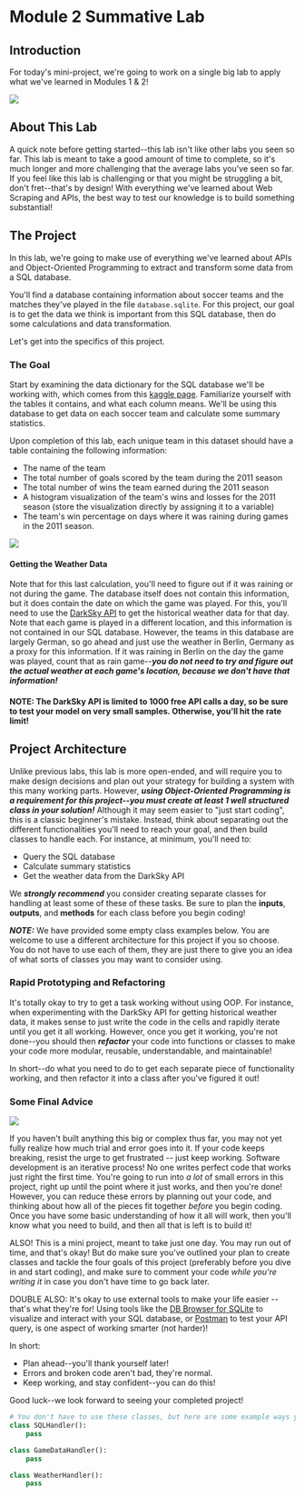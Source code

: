 
# Module 2 Summative Lab

## Introduction

For today's mini-project, we're going to work on a single big lab to apply what we've learned in Modules 1 & 2!

![](https://media.tenor.com/images/faa7904870d4661b3f077f1c49fbbb46/tenor.gif)

## About This Lab

A quick note before getting started--this lab isn't like other labs you seen so far. This lab is meant to take a good amount of time to complete, so it's much longer and more challenging that the average labs you've seen so far. If you feel like this lab is challenging or that you might be struggling a bit, don't fret--that's by design! With everything we've learned about Web Scraping and APIs, the best way to test our knowledge is to build something substantial! 

## The Project

In this lab, we're going to make use of everything we've learned about APIs and Object-Oriented Programming to extract and transform some data from a SQL database. 

You'll find a database containing information about soccer teams and the matches they've played in the file `database.sqlite`. For this project, our goal is to get the data we think is important from this SQL database, then do some calculations and data transformation. 

Let's get into the specifics of this project.

### The Goal

Start by examining the data dictionary for the SQL database we'll be working with, which comes from this [kaggle page](https://www.kaggle.com/laudanum/footballdelphi). Familiarize yourself with the tables it contains, and what each column means. We'll be using this database to get data on each soccer team and calculate some summary statistics. 

Upon completion of this lab, each unique team in this dataset should have a table containing the following information:

* The name of the team
* The total number of goals scored by the team during the 2011 season
* The total number of wins the team earned during the 2011 season
* A histogram visualization of the team's wins and losses for the 2011 season (store the visualization directly by assigning it to a variable)
* The team's win percentage on days where it was raining during games in the 2011 season. 

![](https://media.giphy.com/media/4TkcwHdT1LSLw2rrEN/giphy.gif)

#### Getting the Weather Data

Note that for this last calculation, you'll need to figure out if it was raining or not during the game. The database itself does not contain this information, but it does contain the date on which the game was played. For this, you'll need to use the [DarkSky API](https://darksky.net/dev) to get the historical weather data for that day. Note that each game is played in a different location, and this information is not contained in our SQL database. However, the teams in this database are largely German, so go ahead and just use the weather in Berlin, Germany as a proxy for this information. If it was raining in Berlin on the day the game was played, count that as rain game--**_you do not need to try and figure out the actual weather at each game's location, because we don't have that information!_**

#### NOTE: The DarkSky API is limited to 1000 free API calls a day, so be sure to test your model on very small samples. Otherwise, you'll hit the rate limit!

## Project Architecture

Unlike previous labs, this lab is more open-ended, and will require you to make design decisions and plan out your strategy for building a system with this many working parts. However, **_using Object-Oriented Programming is a requirement for this project--you must create at least 1 well structured class in your solution!_** Although it may seem easier to "just start coding", this is a classic beginner's mistake. Instead, think about separating out the different functionalities you'll need to reach your goal, and then build classes to handle each. For instance, at minimum, you'll need to:

* Query the SQL database
* Calculate summary statistics
* Get the weather data from the DarkSky API

We **_strongly recommend_** you consider creating separate classes for handling at least some of these of these tasks.  Be sure to plan the **inputs**, **outputs**, and **methods** for each class before you begin coding! 

**_NOTE:_** We have provided some empty class examples below. You are welcome to use a different architecture for this project if you so choose.  You do not have to use each of them, they are just there to give you an idea of what sorts of classes you may want to consider using.

### Rapid Prototyping and Refactoring

It's totally okay to try to get a task working without using OOP. For instance, when experimenting with the DarkSky API for getting historical weather data, it makes sense to just write the code in the cells and rapidly iterate until you get it all working. However, once you get it working, you're not done--you should then **_refactor_** your code into functions or classes to make your code more modular, reusable, understandable, and maintainable! 

In short--do what you need to do to get each separate piece of functionality working, and then refactor it into a class after you've figured it out!

### Some Final Advice

![](https://media2.giphy.com/media/11F0d3IVhQbreE/giphy.gif)

If you haven't built anything this big or complex thus far, you may not yet fully realize how much trial and error goes into it. If your code keeps breaking, resist the urge to get frustrated -- just keep working. Software development is an iterative process!  No one writes perfect code that works just right the first time. You're going to run into _a lot_ of small errors in this project, right up until the point where it just works, and then you're done! However, you can reduce these errors by planning out your code, and thinking about how all of the pieces fit together *before* you begin coding. Once you have some basic understanding of how it all will work, then you'll know what you need to build, and then all that is left is to build it!

ALSO! This is a mini project, meant to take just one day. You may run out of time, and that's okay! But do make sure you've outlined your plan to create classes and tackle the four goals of this project (preferably before you dive in and start coding), and make sure to comment your code *while you're writing it* in case you don't have time to go back later.

DOUBLE ALSO: It's okay to use external tools to make your life easier -- that's what they're for! Using tools like the [DB Browser for SQLite](https://sqlitebrowser.org/) to visualize and interact with your SQL database, or [Postman](https://www.getpostman.com/) to test your API query, is one aspect of working smarter (not harder)! 

In short:

* Plan ahead--you'll thank yourself later!
* Errors and broken code aren't bad, they're normal. 
* Keep working, and stay confident--you can do this!

Good luck--we look forward to seeing your completed project!


```python
# You don't have to use these classes, but here are some example ways you could divide these classes:
class SQLHandler():
    pass
```


```python
class GameDataHandler():
    pass
```

```python
class WeatherHandler():
    pass
```


